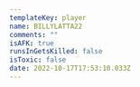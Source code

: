 ```yaml
---
templateKey: player
name: BILLYLATTA22
comments: ""
isAFK: true
runsInGetsKilled: false
isToxic: false
date: 2022-10-17T17:53:10.033Z
---
```


